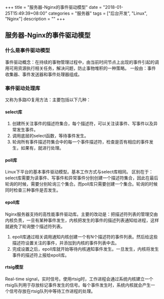 +++
title = "服务器-Nginx的事件驱动模型"
date = "2018-01-25T15:49:39+08:00"
categories = "服务器"
tags = ["后台开发", "Linux", "Nginx"]
description = ""
+++

## 服务器-Nginx的事件驱动模型
### 什么是事件驱动模型
事件驱动概念：在持续的事物管理过程中，由当前时间节点上出现的事件引起的调用可用资源执行相关任务，解决问题，防止事物堆积的一种策略。
一般由：事件收集器、事件发送器和事件处理器组成。
### 事件驱动处理库
又称为多路IO复用方法：主要包括以下几种：
#### select库
1. 创建所关注事件的描述符集合，每个描述符，可以关注读事件、写事件以及异常发生事件。
2. 调用底层的select函数，等待事件发生。
3. 轮询所有事件描述符集合中的每一个事件描述符，检查是否有相应的事件发生，如果有，就进行处理。
#### poll库
Linux下平台的基本事件驱动模型。基本工作方式与select库相同。
区别在于：select库需要为读事件、写事件和异常事件分别创建一个描述符集合，因此在最后轮询的时候，需要分别轮询三个集合。而poll库只需要创建一个集合。轮询的时候同时检查三种事件是否发生。
#### epoll库
Nginx服务器支持的高性能事件驱动库。主要的改动是：把描述符列表的管理交由内核负责，一旦有某种事件发生，内核把发生的事件的描述列表通知给进程，这样就避免了轮询整个描述符列表。
1. epoll库通过相关调用通知内核创建一个有N个描述符的事件列表。然后给这些描述符设置关注的事件，并添加到内核的事件列表中去。
2. 完成设置之后，epoll库就开始等待内核通知事件发生。一旦发生，内核将发生事件的描述符上报给epoll库。
#### rtsig模型
Real-time signal，实时信号。使用rtsig时，工作进程会通过系统内核建立一个rtsig队列用于存放标记事件发生的信号。每个事件发生时，系统内核就会产生一个信号存放在rtsig队列中等待工作进程的处理。
